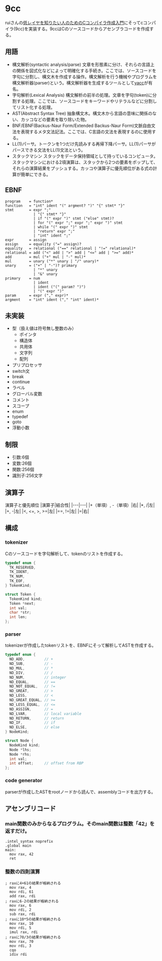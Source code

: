 # 9cc
ruiさんの[低レイヤを知りたい人のためのCコンパイラ作成入門](https://www.sigbus.info/compilerbook)にそってcコンパイラ(9cc)を実装する。9ccはCのソースコードからアセンブラコードを作成する。

## 用語
- 構文解析(syntactic analysis/parse) 文章を形態素に分け、それらの言語上の関係を図式化などによって明確化する手続き。ここでは、ソースコードを字句に分割し、構文木を作成する操作。構文解析を行う機械やプログラムを構文解析器(parser)という。構文解析器を生成するツールとして[yacc](https://ja.wikipedia.org/wiki/Yacc)が有名。
- 字句解析(Lexical Analysis) 構文解析の前半の処理。文章を字句(token)に分割する処理。ここでは、ソースコードをキーワードやリテラルなどに分割してリスト化する処理。
- AST(Abstract Syntax Tree) 抽象構文木。構文木から言語の意味に関係のない、カッコなどの要素を取り除いた物。
- BNF/EBNF(Backus-Naur Form/Extended Backus-Naur Form)文脈自由文法を表現するメタ文法記法。ここでは、C言語の文法を表現するのに使用する。
- LL(1)パーサ。トークンを1つだけ先読みする再帰下降パーサ。LL(1)パーサがパースできる文法をLL(1)文法という。
- スタックマシン スタックをデータ保持領域として持っているコンピュータ。スタックマシンにおける2項演算は、スタックから2つの要素をポップして、それらの演算結果をプッシュする。カッコや演算子に優先順位がある式の計算が簡単にできる。

## EBNF
```ebnf
program    = function*
function   = "int" ident "(" argment? ")" "{" stmt* "}"
stmt       = expr ";"
             | "{" stmt* "}"
             | if "(" expr ")" stmt ("else" stmt)?
             | for "(" expr ";" expr ";" expr ")" stmt
             | while "(" expr ")" stmt
             | "return" expr ";"
             | "int" ident ";"
expr       = assign
assign     = equality ("=" assign)?
equality   = relational ("==" relational | "!=" relational)*
relational = add ("<" add | ">" add | "<=" add | ">=" add)*
add        = mul ("+" mul | "-" mul)*
mul        = unary ("*" unary | "/" unary)*
unary      = ("+" | "-")? primary
             | "*" unary
             | "&" unary
primary    = num
             | ident
             | ident ("(" param? ")")
             | "(" expr ")"
param      = expr ("," expr)*
argment    = "int" ident ("," "int" ident)*
```

## 未実装
- 型（扱え値は符号無し整数のみ）
  - ポインタ
  - 構造体
  - 共用体
  - 文字列
  - 配列
- プリプロセッサ
- switch文
- break
- continue
- ラベル
- グローバル変数
- コメント
- スコープ
- enum
- typedef
- goto
- 浮動小数

## 制限
- 引数:6個
- 変数:26個
- 関数:256個
- 識別子:256文字

## 演算子
演算子と優先順位
|演算子|結合性|
|---|---|
|+（単項）, -（単項）|右|
|*, /|左|
|+, -|左|
|<, <=, >, >=|左|
|==, !=|左|
|=|右|


## 構成
### tokenizer
Cのソースコードを字句解析して、tokenのリストを作成する。
```c
typedef enum {
  TK_RESERVED,
  TK_IDENT,
  TK_NUM,
  TK_EOF,
} TokenKind;

struct Token {
  TokenKind kind;
  Token *next;
  int val;
  char *str;
  int len;
};
```

### parser
tokenizerが作成したtokenリストを、EBNFにそって解析してASTを作成する。
```c
typedef enum {
  ND_ADD,         // +
  ND_SUB,         // -
  ND_MUL,         // *
  ND_DIV,         // /
  ND_NUM,         // integer
  ND_EQUAL,       // ==
  ND_NOT_EQUAL,   // !=
  ND_GREAT,       // >
  ND_LESS,        // <
  ND_GREAT_EQUAL, // >=
  ND_LESS_EQUAL,  // <=
  ND_ASSIGN,      // =
  ND_LVAR,        // local variable
  ND_RETURN,      // return
  ND_IF,          // if
  ND_ELSE,        // else
} NodeKind;

struct Node {
  NodeKind kind;
  Node *lhs;
  Node *rhs;
  int val;
  int offset;     // offset from RBP
};
```

### code generator
parserが作成したASTをrootノードから読んで、assemblyコードを出力する。

## アセンブリコード
### main関数のみからなるプログラム。そのmain関数は整数「42」を返すだけ。
```assembly
.intel_syntax noprefix
.global main
main:
  mov rax, 42
  ret
```

### 整数の四則演算
```assembly
; raxに4+61の結果が格納される
  mov rax, 4
  mov rdi, 61
  add rax, rdi
; raxに6-2の結果が格納される
  mov rax, 6
  mov rdi, 2
  sub rax, rdi
; raxに10*5の結果が格納される
  mov rax, 10
  mov rdi, 5
  imul rax, rdi
; raxに70/3の結果が格納される
  mov rax, 70
  mov rdi, 3
  cqo
  idiv rdi
```
